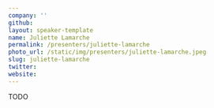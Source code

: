 ```yaml
---
company: ''
github: 
layout: speaker-template
name: Juliette Lamarche
permalink: /presenters/juliette-lamarche
photo_url: /static/img/presenters/juliette-lamarche.jpeg
slug: juliette-lamarche
twitter: 
website: 
---
```


TODO
